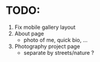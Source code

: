 # TODO:
1. Fix mobile gallery layout
2. About page
    - photo of me, quick bio, ...
3. Photography project page
    - separate by streets/nature ?